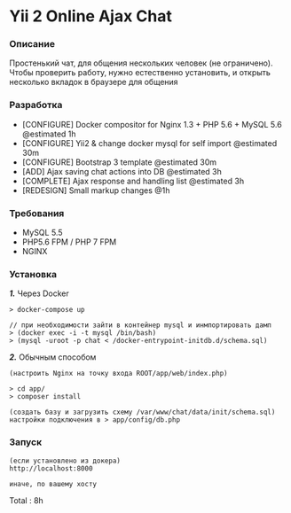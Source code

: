 # Yii 2 Online Ajax Chat

### Описание
Простенький чат, для общения нескольких человек (не ограничено).
Чтобы проверить работу, нужно естественно установить, и открыть несколько вкладок в браузере для общения

### Разработка 
- [CONFIGURE] Docker compositor for Nginx 1.3 + PHP 5.6 + MySQL 5.6 @estimated 1h
- [CONFIGURE] Yii2 & change docker mysql for self import  @estimated 30m
- [CONFIGURE] Bootstrap 3 template @estimated 30m
- [ADD] Ajax saving chat actions into DB @estimated 3h
- [COMPLETE] Ajax response and handling list @estimated 3h
- [REDESIGN] Small markup changes @1h

### Требования
- MySQL 5.5
- PHP5.6 FPM / PHP 7 FPM
- NGINX

### Установка

***1.*** Через Docker
```
> docker-compose up

// при необходимости зайти в контейнер mysql и инмпортировать дамп
> (docker exec -i -t mysql /bin/bash)
> (mysql -uroot -p chat < /docker-entrypoint-initdb.d/schema.sql)
```

***2.*** Обычным способом 
```
(настроить Nginx на точку входа ROOT/app/web/index.php)

> cd app/
> composer install

(создать базу и загрузить схему /var/www/chat/data/init/schema.sql)
настройки подключения в > app/config/db.php
```

### Запуск

```
(если установлено из докера)
http://localhost:8000

иначе, по вашему хосту
```

Total : 8h
